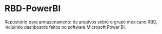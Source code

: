 # RBD-PowerBI
Repositório para armazenamento de arquivos sobre o grupo mexicano RBD, incluindo dashboards feitos no software Microsoft Power BI.
